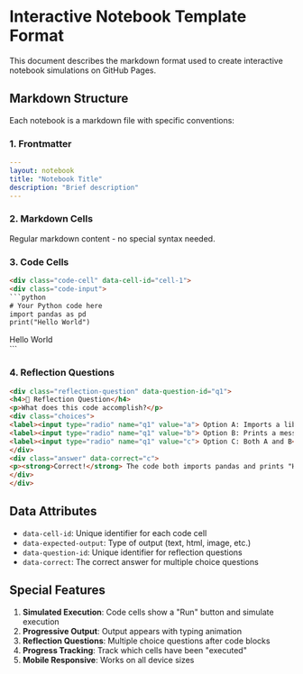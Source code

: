 # Interactive Notebook Template Format

This document describes the markdown format used to create interactive notebook simulations on GitHub Pages.

## Markdown Structure

Each notebook is a markdown file with specific conventions:

### 1. Frontmatter
```yaml
---
layout: notebook
title: "Notebook Title"
description: "Brief description"
---
```

### 2. Markdown Cells
Regular markdown content - no special syntax needed.

### 3. Code Cells
```html
<div class="code-cell" data-cell-id="cell-1">
<div class="code-input">
```python
# Your Python code here
import pandas as pd
print("Hello World")
```
</div>
<div class="code-output" data-expected-output="text">
Hello World
</div>
</div>
```

### 4. Reflection Questions
```html
<div class="reflection-question" data-question-id="q1">
<h4>🤔 Reflection Question</h4>
<p>What does this code accomplish?</p>
<div class="choices">
<label><input type="radio" name="q1" value="a"> Option A: Imports a library</label>
<label><input type="radio" name="q1" value="b"> Option B: Prints a message</label>
<label><input type="radio" name="q1" value="c"> Option C: Both A and B</label>
</div>
<div class="answer" data-correct="c">
<p><strong>Correct!</strong> The code both imports pandas and prints "Hello World".</p>
</div>
</div>
```

## Data Attributes

- `data-cell-id`: Unique identifier for each code cell
- `data-expected-output`: Type of output (text, html, image, etc.)
- `data-question-id`: Unique identifier for reflection questions
- `data-correct`: The correct answer for multiple choice questions

## Special Features

1. **Simulated Execution**: Code cells show a "Run" button and simulate execution
2. **Progressive Output**: Output appears with typing animation
3. **Reflection Questions**: Multiple choice questions after code blocks
4. **Progress Tracking**: Track which cells have been "executed"
5. **Mobile Responsive**: Works on all device sizes
